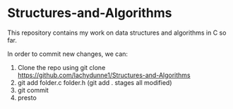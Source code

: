 # Structures-and-Algorithms
This repository contains my work on data structures and algorithms in C so far.

In order to commit new changes, we can:

1. Clone the repo using git clone https://github.com/lachydunne1/Structures-and-Algorithms
2. git add folder.c folder.h (git add . stages all modified)
3. git commit
4. presto
